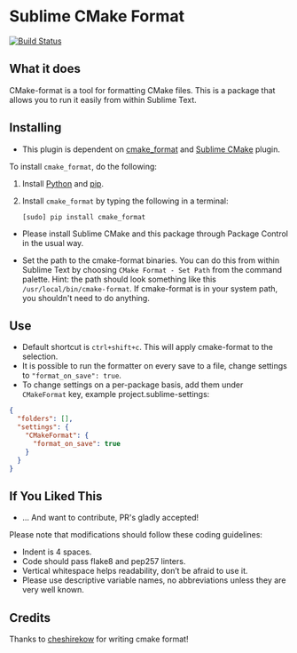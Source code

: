 Sublime CMake Format
============

[![Build Status](https://travis-ci.org/jasjuang/sublime_cmake_format.svg?branch=master)](https://travis-ci.org/jasjuang/sublime_cmake_format)

What it does
------------
CMake-format is a tool for formatting CMake files. This is a
package that allows you to run it easily from within Sublime Text.

Installing
----------

- This plugin is dependent on [cmake_format](https://github.com/cheshirekow/cmake_format)
  and [Sublime CMake](https://packagecontrol.io/packages/CMake) plugin.

To install `cmake_format`, do the following:

1. Install [Python](http://python.org/download/) and [pip](http://www.pip-installer.org/en/latest/installing.html).

2. Install `cmake_format` by typing the following in a terminal:
   ```
   [sudo] pip install cmake_format
   ```

- Please install Sublime CMake and this package through Package Control in the 
  usual way.

- Set the path to the cmake-format binaries. You can do this from within Sublime
  Text by choosing `CMake Format - Set Path` from the command palette.  Hint:
  the path should look something like this `/usr/local/bin/cmake-format`.
  If cmake-format is in your system path, you shouldn't need to do anything.

Use
---
- Default shortcut is `ctrl+shift+c`.
  This will apply cmake-format to the selection.
- It is possible to run the formatter on every save to a file, change settings
  to `"format_on_save": true`.
- To change settings on a per-package basis, add them under `CMakeFormat` key,
  example project.sublime-settings:

```json
{
  "folders": [],
  "settings": {
    "CMakeFormat": {
      "format_on_save": true
    }
  }
}
```


If You Liked This
-----------------
- ... And want to contribute, PR's gladly accepted!

Please note that modifications should follow these coding guidelines:

- Indent is 4 spaces.
- Code should pass flake8 and pep257 linters.
- Vertical whitespace helps readability, don’t be afraid to use it.
- Please use descriptive variable names, no abbreviations unless they are very well known.

Credits
-------
Thanks to [cheshirekow](https://github.com/cheshirekow/) for writing
 cmake format!
